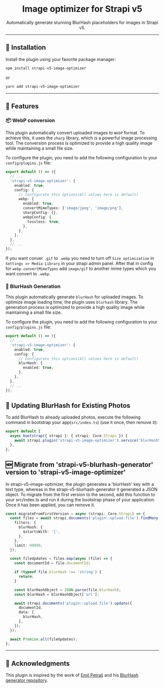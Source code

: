 <h1 align="center">Image optimizer for Strapi v5</h1>
<p align="center">Automatically generate stunning BlurHash placeholders for images in Strapi v5.</p>

---

## 🚀 Installation

Install the plugin using your favorite package manager:

```sh
npm install strapi-v5-image-optimizer
```

or

```sh
yarn add strapi-v5-image-optimizer
```

---

## 🚀 Features

### 📦 WebP conversion

This plugin automatically convert uploaded images to `WebP` format. To achieve this, it uses the `sharp` library, which is a powerful image processing tool. The conversion process is optimized to provide a high quality image while maintaining a small file size.

To configure the plugin, you need to add the following configuration to your `config/plugins.js` file:

```ts
export default () => ({
  // ...
  'strapi-v5-image-optimizer': {
    enabled: true,
    config: {
      // Configurate this options(All values here is default)
      webp: {
        enabled: true,
        convertMimeTypes: ['image/jpeg', 'image/png'],
        sharpConfig: {},
        webpConfig: {
          lossless: true,
        },
      },
    },
  },
  // ...
});
```

If you want conver `.gif` to `.webp` you need to turn off `Size optimization` in `Settings => Media Library` in your strapi admin panel. After that in config for `webp.convertMimeTypes` add `image/gif` to another mime types which you want convert to `.webp`.

### 🌟 BlurHash Generation

This plugin automatically generate `blurHash` for uploaded images. To optimize image loading time, the plugin uses `blurhash` library. The generation process is optimized to provide a high quality image while maintaining a small file size.

To configure the plugin, you need to add the following configuration to your `config/plugins.js` file:

```ts
export default () => ({
  // ...
  'strapi-v5-image-optimizer': {
    enabled: true,
    config: {
      // Configurate this options(All values here is default)
      blurHash: {
        enabled: true,
      },
    },
  },
  // ...
});
```

## 🔄 Updating BlurHash for Existing Photos

To add BlurHash to already uploaded photos, execute the following command in bootstrap your app(`src/index.ts`) (use it once, then remove it):

```ts
export default {
  async bootstrap({ strapi }: { strapi: Core.Strapi }) {
    await strapi.plugin('strapi-v5-image-optimizer').service('blurHashService').updateBlurHash();
  },
};
```

## 🆕 Migrate from 'strapi-v5-blurhash-generator' version to 'strapi-v5-image-optimizer'

In strapi-v5-image-optimizer, the plugin generates a 'blurHash' key with a text type, whereas in the strapi-v5-blurhash-generator it generated a JSON object. To migrate from the first version to the second, add this function to your src/index.ts and run it during the bootstrap phase of your application. Once it has been applied, you can remove it.

```ts
const migrateFromFirstVersion = async (strapi: Core.Strapi) => {
  const files = await strapi.documents('plugin::upload.file').findMany({
    filters: {
      blurHash: {
        $startsWith: '{',
      },
    },
    limit: 99999,
  });

  const fileUpdates = files.map(async (file) => {
    const documentId = file.documentId;

    if (typeof file.blurHash !== 'string') {
      return;
    }

    const blurHashObject = JSON.parse(file.blurHash);
    const blurHash = blurHashObject['url'];

    await strapi.documents('plugin::upload.file').update({
      documentId,
      data: {
        blurHash,
      },
    });
  });

  await Promise.all(fileUpdates);
};
```

---

## 💖 Acknowledgments

This plugin is inspired by the work of [Emil Petraš](https://github.com/emil-petras) and his [BlurHash generator repository](https://github.com/emil-petras/strapi-blurhash).
